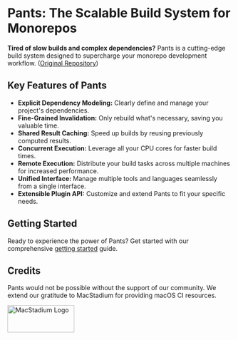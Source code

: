 # Pants: The Scalable Build System for Monorepos

**Tired of slow builds and complex dependencies?** Pants is a cutting-edge build system designed to supercharge your monorepo development workflow.  ([Original Repository](https://github.com/pantsbuild/pants))

## Key Features of Pants

*   **Explicit Dependency Modeling:** Clearly define and manage your project's dependencies.
*   **Fine-Grained Invalidation:** Only rebuild what's necessary, saving you valuable time.
*   **Shared Result Caching:**  Speed up builds by reusing previously computed results.
*   **Concurrent Execution:** Leverage all your CPU cores for faster build times.
*   **Remote Execution:** Distribute your build tasks across multiple machines for increased performance.
*   **Unified Interface:** Manage multiple tools and languages seamlessly from a single interface.
*   **Extensible Plugin API:** Customize and extend Pants to fit your specific needs.

## Getting Started

Ready to experience the power of Pants? Get started with our comprehensive [getting started](https://www.pantsbuild.org/docs/getting-started) guide.

## Credits

Pants would not be possible without the support of our community. We extend our gratitude to MacStadium for providing macOS CI resources.

<img width="150" height="61" src="https://uploads-ssl.webflow.com/5ac3c046c82724970fc60918/5c019d917bba312af7553b49_MacStadium-developerlogo.png" alt="MacStadium Logo">
